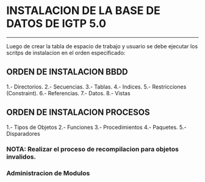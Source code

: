 # INSTALACION DE LA BASE DE DATOS DE IGTP 5.0 
---
Luego de crear la tabla de espacio de trabajo y usuario se debe ejecutar los scritps de instalacion en el orden especificado:

## ORDEN DE INSTALACION BBDD
1.- Directorios.
2.- Secuencias.
3.- Tablas.
4.- Indices.
5.- Restricciones (Constraint).
6.- Referencias.
7.- Datos.
8.- Vistas

## ORDEN DE INSTALACION PROCESOS
1.- Tipos de Objetos
2.- Funciones
3.- Procedimientos
4.- Paquetes.
5.- Disparadores

### NOTA: Realizar el proceso de recompilacion para objetos invalidos.
### Administracion de Modulos